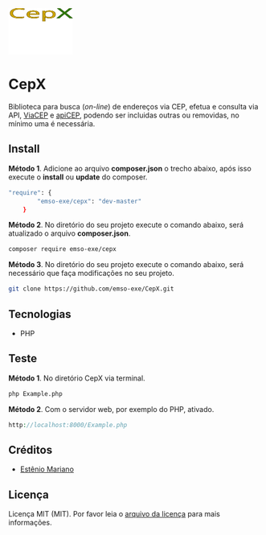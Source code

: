 <img src="cepx.svg" alt="" width="128" height="92"> 

# CepX

Biblioteca para busca (_on-line_) de endereços via CEP, efetua e consulta via API, [ViaCEP](https://viacep.com.br/) e [apiCEP](https://apicep.com/), podendo ser incluidas outras ou removidas, no mínimo uma é necessária.

## Install

**Método 1**. Adicione ao arquivo **composer.json** o trecho abaixo, após isso execute o **install** ou **update** do composer.
```bash
"require": {
        "emso-exe/cepx": "dev-master"
    }
```

**Método 2**. No diretório do seu projeto execute o comando abaixo, será atualizado o arquivo **composer.json**.
```bash 
composer require emso-exe/cepx 
```

**Método 3**. No diretório do seu projeto execute o comando abaixo, será necessário que faça modificações no seu projeto.
```bash
git clone https://github.com/emso-exe/CepX.git
```

## Tecnologias

- PHP

## Teste

**Método 1**. No diretório CepX via terminal.
```bash
php Example.php
```
**Método 2**. Com o servidor web, por exemplo do PHP, ativado.
```php
http://localhost:8000/Example.php
```

## Créditos

- [Estênio Mariano](https://github.com/emso-exe)

## Licença

Licença MIT (MIT). Por favor leia o [arquivo da licença](LICENSE.md) para mais informações.
